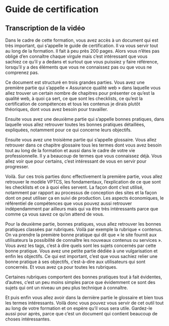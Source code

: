 # Guide de certification

## Transcription de la vidéo

Dans le cadre de cette formation, vous avez accès à un document qui est très important, qui s’appelle le guide de certification. Il va vous servir tout au long de la formation. Il fait à peu près 200 pages.
Alors vous n’êtes pas obligé d’en connaître chaque virgule mais c’est intéressant que vous sachiez ce qu’il y a dedans et surtout que vous puissiez y faire référence, lorsqu’il y a des éléments que vous ne connaissez pas ou que vous ne comprenez pas.

Ce document est structuré en trois grandes parties. Vous avez une première partie qui s’appelle « Assurance qualité web » dans laquelle vous allez trouver un certain nombre de chapitres pour présenter ce qu’est la qualité web, à quoi ça sert, ce que sont les checklists, ce qu’est la certification de compétences et tous les contenus je dirais plutôt théoriques, dont vous avez besoin pour travailler.

Ensuite vous avez une deuxième partie qui s’appelle bonnes pratiques, dans laquelle vous allez retrouver toutes les bonnes pratiques détaillées, expliquées, notamment pour ce qui concerne leurs objectifs.

Ensuite vous avez une troisième partie qui s’appelle glossaire. Vous allez retrouver dans ce chapitre glossaire tous les termes dont vous avez besoin tout au long de la formation et aussi dans le cadre de votre vie professionnelle. Il y a beaucoup de termes que vous connaissez déjà. Vous allez voir que pour certains, c’est intéressant de vous en servir pour progresser.

Voilà. Sur ces trois parties donc effectivement la première partie, vous allez retrouver le modèle VPTCS, les fondamentaux, l’explication de ce que sont les checklists et ce à quoi elles servent. La façon dont c’est utilisé, notamment par rapport au processus de conception des sites et la façon dont on peut utiliser ça en suivi de production. Les aspects économiques, le référentiel de compétences que vous pouvez aussi retrouver indépendamment par ailleurs mais qui va être très intéressants parce que comme ça vous savez ce qu’on attend de vous.

Pour la deuxième partie, bonnes pratiques, vous allez retrouver les bonnes pratiques classées par rubriques. Voilà par exemple la rubrique « contenus. On va prendre la première bonne pratique qui dit que « le site fournit aux utilisateurs la possibilité de connaître les nouveaux contenus ou services ». Vous avez les tags, c’est à dire quels sont les sujets concernés par cette bonne pratique. Vous avez une petite partie dédiée à une vulgarisation et enfin les objectifs. Ce qui est important, c’est que vous sachiez relier une bonne pratique à ses objectifs, c’est-à-dire aux utilisateurs qui sont concernés. Et vous avez ça pour toutes les rubriques.

Certaines rubriques comportent des bonnes pratiques tout à fait évidentes, d’autres, c’est un peu moins simples parce que évidemment ce sont des sujets qui ont un niveau un peu plus technique à connaître.

Et puis enfin vous allez avoir dans la dernière partie le glossaire et bien tous les termes intéressants. Voilà donc vous pouvez vous servir de cet outil tout au long de votre formation et on espère qu’il vous sera utile. Gardez-le aussi pour après, parce que c’est un document qui contient beaucoup de choses intéressantes.